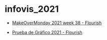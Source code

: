 # infovis_2021

* [MakeOverMonday 2021 week 38 - Flourish](https://hquindt.github.io/infovis_2021/mom2021w38.html) 

* [Prueba de Gráfico 2021 - Flourish](https://hquindt.github.io/infovis_2021/PruebaGrafico.html) 
